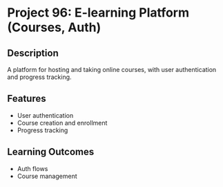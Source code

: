 # Project 96: E-learning Platform (Courses, Auth)

## Description
A platform for hosting and taking online courses, with user authentication and progress tracking.

## Features
- User authentication
- Course creation and enrollment
- Progress tracking

## Learning Outcomes
- Auth flows
- Course management

